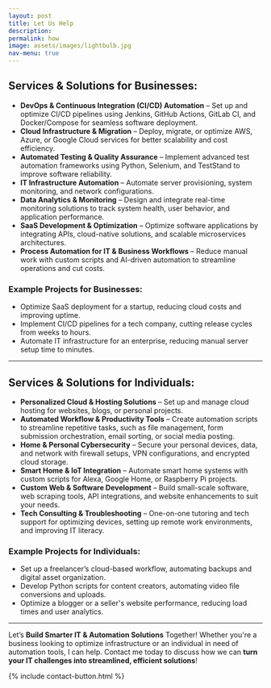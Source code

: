 ```yaml
---
layout: post
title: Let Us Help
description: 
permalink: how
image: assets/images/lightbulb.jpg
nav-menu: true
---
```


## Services & Solutions for Businesses:
- **DevOps & Continuous Integration (CI/CD) Automation** – Set up and optimize CI/CD pipelines using Jenkins, GitHub Actions, GitLab CI, and Docker/Compose for seamless software deployment.
- **Cloud Infrastructure & Migration** – Deploy, migrate, or optimize AWS, Azure, or Google Cloud services for better scalability and cost efficiency.
- **Automated Testing & Quality Assurance** – Implement advanced test automation frameworks using Python, Selenium, and TestStand to improve software reliability.
- **IT Infrastructure Automation** – Automate server provisioning, system monitoring, and network configurations.
- **Data Analytics & Monitoring** – Design and integrate real-time monitoring solutions to track system health, user behavior, and application performance.
- **SaaS Development & Optimization** – Optimize software applications by integrating APIs, cloud-native solutions, and scalable microservices architectures.
- **Process Automation for IT & Business Workflows** – Reduce manual work with custom scripts and AI-driven automation to streamline operations and cut costs.

### Example Projects for Businesses:
- Optimize SaaS deployment for a startup, reducing cloud costs and improving uptime.
- Implement CI/CD pipelines for a tech company, cutting release cycles from weeks to hours.
- Automate IT infrastructure for an enterprise, reducing manual server setup time to minutes.

---

## Services & Solutions for Individuals:
- **Personalized Cloud & Hosting Solutions** – Set up and manage cloud hosting for websites, blogs, or personal projects.
- **Automated Workflow & Productivity Tools** – Create automation scripts to streamline repetitive tasks, such as file management, form submission orchestration, email sorting, or social media posting.
- **Home & Personal Cybersecurity** – Secure your personal devices, data, and network with firewall setups, VPN configurations, and encrypted cloud storage.
- **Smart Home & IoT Integration** – Automate smart home systems with custom scripts for Alexa, Google Home, or Raspberry Pi projects.
- **Custom Web & Software Development** – Build small-scale software, web scraping tools, API integrations, and website enhancements to suit your needs.
- **Tech Consulting & Troubleshooting** – One-on-one tutoring and tech support for optimizing devices, setting up remote work environments, and improving IT literacy.

### Example Projects for Individuals:
- Set up a freelancer’s cloud-based workflow, automating backups and digital asset organization.
- Develop Python scripts for content creators, automating video file conversions and uploads.
- Optimize a blogger or a seller's website performance, reducing load times and user analytics.

---

Let’s **Build Smarter IT & Automation Solutions** Together!
Whether you're a business looking to optimize infrastructure or an individual in need of automation tools, I can help. Contact me today to discuss how we can **turn your IT challenges into streamlined, efficient solutions**! 

{% include contact-button.html %}